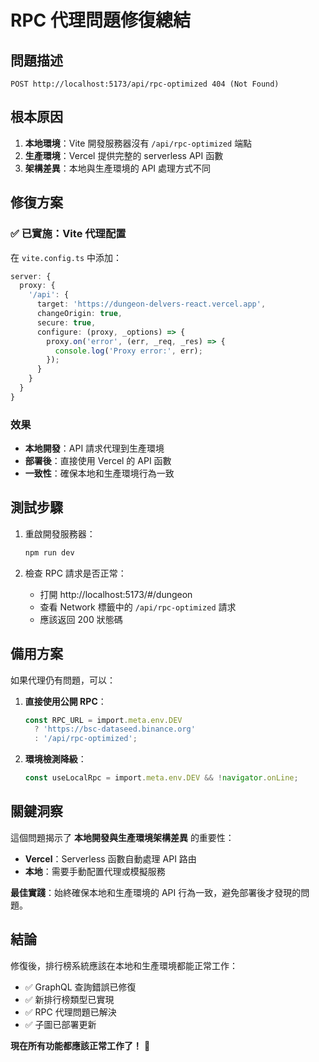# RPC 代理問題修復總結

## 問題描述

```
POST http://localhost:5173/api/rpc-optimized 404 (Not Found)
```

## 根本原因

1. **本地環境**：Vite 開發服務器沒有 `/api/rpc-optimized` 端點
2. **生產環境**：Vercel 提供完整的 serverless API 函數
3. **架構差異**：本地與生產環境的 API 處理方式不同

## 修復方案

### ✅ 已實施：Vite 代理配置

在 `vite.config.ts` 中添加：

```typescript
server: {
  proxy: {
    '/api': {
      target: 'https://dungeon-delvers-react.vercel.app',
      changeOrigin: true,
      secure: true,
      configure: (proxy, _options) => {
        proxy.on('error', (err, _req, _res) => {
          console.log('Proxy error:', err);
        });
      }
    }
  }
}
```

### 效果
- **本地開發**：API 請求代理到生產環境
- **部署後**：直接使用 Vercel 的 API 函數
- **一致性**：確保本地和生產環境行為一致

## 測試步驟

1. 重啟開發服務器：
   ```bash
   npm run dev
   ```

2. 檢查 RPC 請求是否正常：
   - 打開 http://localhost:5173/#/dungeon
   - 查看 Network 標籤中的 `/api/rpc-optimized` 請求
   - 應該返回 200 狀態碼

## 備用方案

如果代理仍有問題，可以：

1. **直接使用公開 RPC**：
   ```typescript
   const RPC_URL = import.meta.env.DEV 
     ? 'https://bsc-dataseed.binance.org'
     : '/api/rpc-optimized';
   ```

2. **環境檢測降級**：
   ```typescript
   const useLocalRpc = import.meta.env.DEV && !navigator.onLine;
   ```

## 關鍵洞察

這個問題揭示了 **本地開發與生產環境架構差異** 的重要性：

- **Vercel**：Serverless 函數自動處理 API 路由
- **本地**：需要手動配置代理或模擬服務

**最佳實踐**：始終確保本地和生產環境的 API 行為一致，避免部署後才發現的問題。

## 結論

修復後，排行榜系統應該在本地和生產環境都能正常工作：
- ✅ GraphQL 查詢錯誤已修復
- ✅ 新排行榜類型已實現
- ✅ RPC 代理問題已解決
- ✅ 子圖已部署更新

**現在所有功能都應該正常工作了！** 🎉